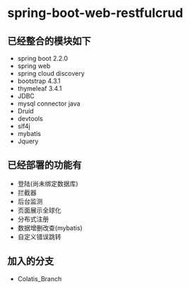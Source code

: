 # spring-boot-web-restfulcrud
## 已经整合的模块如下
- spring boot 2.2.0
- spring web
- spring cloud discovery
- bootstrap 4.3.1
- thymeleaf 3.4.1
- JDBC
- mysql connector java
- Druid
- devtools
- slf4j
- mybatis
- Jquery
## 已经部署的功能有
- 登陆(尚未绑定数据库)
- 拦截器
- 后台监测
- 页面展示全球化
- 分布式注册
- 数据增删改查(mybatis)
- 自定义错误跳转
## 加入的分支
- Colatis_Branch
